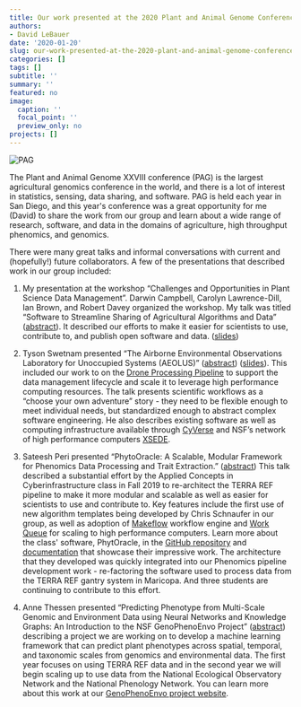 ```yaml
---
title: Our work presented at the 2020 Plant and Animal Genome Conference
authors: 
- David LeBauer
date: '2020-01-20'
slug: our-work-presented-at-the-2020-plant-and-animal-genome-conference
categories: []
tags: []
subtitle: ''
summary: ''
featured: no
image:
  caption: ''
  focal_point: ''
  preview_only: no
projects: []
---
```


![PAG](/post/2020-01-20-our-work-presented-at-the-2020-plant-and-animal-genome-conference_files/2020-PAG-xxviii-d6ee726f.jpg)

The Plant and Animal Genome XXVIII conference (PAG) is the largest agricultural genomics conference in the world, and there is a lot of interest in statistics, sensing, data sharing, and software. PAG is held each year in San Diego, and this year's conference was a great opportunity for me (David) to share the work from our group and learn about a wide range of research, software, and data in the domains of agriculture, high throughput phenomics, and genomics.

There were many great talks and informal conversations with current and (hopefully!) future collaborators. A few of the presentations that described work in our group included:

1. My presentation at the workshop “Challenges and Opportunities in Plant Science Data Management”. Darwin Campbell, Carolyn Lawrence-Dill, Ian Brown, and Robert Davey organized the workshop. My talk was titled “Software to Streamline Sharing of Agricultural Algorithms and Data” ([abstract](https://plan.core-apps.com/pag_2020/abstract/926b92fd-a248-49e8-b7fb-5c4961dd7eda)). It described our efforts to make it easier for scientists to use, contribute to, and publish open software and data. ([slides](https://github.com/az-digitalag/organization/blob/master/presentations/20200111_PAG_LeBauer.pdf))

2. Tyson Swetnam presented “The Airborne Environmental Observations Laboratory for Unoccupied Systems (AEOLUS)” ([abstract](https://plan.core-apps.com/pag_2020/abstract/1ff1f7d3-b909-4da5-9180-e823311c25c8)) ([slides](https://gitpitch.com/tyson-swetnam/2020-01-11-PAG/master#/)). This included our work to on the [Drone Processing Pipeline](https://osf.io/xdkcy/) to support the data management lifecycle and scale it to leverage high performance computing resources. The talk presents scientific workflows as a “choose your own adventure” story - they need to be flexible enough to meet individual needs, but standardized enough to abstract complex software engineering. He also describes existing software as well as computing infrastructure available through [CyVerse](https://cyverse.org/) and NSF’s network of high performance computers [XSEDE](https://www.xsede.org/).  

3. Sateesh Peri presented “PhytoOracle: A Scalable, Modular Framework for Phenomics Data Processing and Trait Extraction.” ([abstract](https://plan.core-apps.com/pag_2020/abstract/fe6a83b2-61a4-404e-bf4f-b1760d0cc7d5)) This talk described a substantial effort by the Applied Concepts in Cyberinfrastructure class in Fall 2019 to re-architect the TERRA REF pipeline to make it more modular and scalable as well as easier for scientists to use and contribute to. Key features include the first use of new algorithm templates being developed by Chris Schnaufer in our group, as well as adoption of [Makeflow](http://ccl.cse.nd.edu/software/makeflow/) workflow engine and [Work Queue](http://ccl.cse.nd.edu/software/workqueue/) for scaling to high performance computers. Learn more about the class' software, PhytOracle, in the [GitHub repository](https://github.com/uacic/PhytoOracle) and [documentation](https://phytooracle.readthedocs.io/en/latest/) that showcase their impressive work. The architecture that they developed was quickly integrated into our Phenomics pipeline development work - re-factoring the software used to process data from the TERRA REF gantry system in Maricopa. And three students are continuing to contribute to this effort.

4. Anne Thessen presented “Predicting Phenotype from Multi-Scale Genomic and Environment Data using Neural Networks and Knowledge Graphs: An Introduction to the NSF GenoPhenoEnvo Project” ([abstract](https://plan.core-apps.com/pag_2020/abstract/f489aeb2-5b59-4a10-bf11-dfe5b4ebcd3e)) describing a project we are working on to develop a machine learning framework that can predict plant phenotypes across spatial, temporal, and taxonomic scales from genomics and environmental data. The first year focuses on using TERRA REF data and in the second year we will begin scaling up to use data from the National Ecological Observatory Network and the National Phenology Network. You can learn more about this work at our [GenoPhenoEnvo project website](https://genophenoenvo.github.io/).

